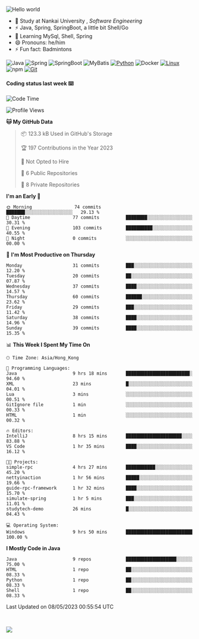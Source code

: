

<img src="https://raw.githubusercontent.com/sagar-viradiya/sagar-viradiya/master/resources/banner.png" alt="Hello world">


<br/>


- 🍻  Study at Nankai University , _Software Engineering_
- ⚡  Java, Spring, SpringBoot, a little bit Shell/Go
- 🌱 Learning MySql, Shell, Spring
- 😄 Pronouns: he/him
- ⚡ Fun fact: Badmintons

![Java](https://img.shields.io/badge/-Java-007396?style=flat-square&logo=java&logoColor=ffffff)
![Spring](https://img.shields.io/badge/-Spring-green)
![SpringBoot](https://img.shields.io/badge/-SpringBoot-green)
![MyBatis](https://img.shields.io/badge/-MyBatis-yellowgreen)
[![Python](https://img.shields.io/badge/-Python-3776AB?style=flat-square&logo=python&logoColor=ffffff)](https://www.python.org/)
![Docker](https://img.shields.io/badge/Docker-2496ED?style=flat-square&logo=docker&logoColor=ffffff)
[![Linux](https://img.shields.io/badge/-Linux-333333?style=flat-square&logo=linux&logoColor=white)](https://www.linuxfoundation.org/)
![npm](https://img.shields.io/badge/-NPM-CB3837?style=flat-square&logo=npm&logoColor=white)
[![Git](https://img.shields.io/badge/-Git-f05032?style=flat-square&logo=git&logoColor=white)](https://git-scm.com/)

#### Coding status last week ⌨️

<!--START_SECTION:waka-->
![Code Time](http://img.shields.io/badge/Code%20Time-162%20hrs%2039%20mins-blue)

![Profile Views](http://img.shields.io/badge/Profile%20Views-11-blue)

**🐱 My GitHub Data** 

> 📦 123.3 kB Used in GitHub's Storage 
 > 
> 🏆 197 Contributions in the Year 2023
 > 
> 🚫 Not Opted to Hire
 > 
> 📜 6 Public Repositories 
 > 
> 🔑 8 Private Repositories 
 > 
**I'm an Early 🐤** 

```text
🌞 Morning                74 commits          ███████░░░░░░░░░░░░░░░░░░   29.13 % 
🌆 Daytime                77 commits          ████████░░░░░░░░░░░░░░░░░   30.31 % 
🌃 Evening                103 commits         ██████████░░░░░░░░░░░░░░░   40.55 % 
🌙 Night                  0 commits           ░░░░░░░░░░░░░░░░░░░░░░░░░   00.00 % 
```
📅 **I'm Most Productive on Thursday** 

```text
Monday                   31 commits          ███░░░░░░░░░░░░░░░░░░░░░░   12.20 % 
Tuesday                  20 commits          ██░░░░░░░░░░░░░░░░░░░░░░░   07.87 % 
Wednesday                37 commits          ████░░░░░░░░░░░░░░░░░░░░░   14.57 % 
Thursday                 60 commits          ██████░░░░░░░░░░░░░░░░░░░   23.62 % 
Friday                   29 commits          ███░░░░░░░░░░░░░░░░░░░░░░   11.42 % 
Saturday                 38 commits          ████░░░░░░░░░░░░░░░░░░░░░   14.96 % 
Sunday                   39 commits          ████░░░░░░░░░░░░░░░░░░░░░   15.35 % 
```


📊 **This Week I Spent My Time On** 

```text
🕑︎ Time Zone: Asia/Hong_Kong

💬 Programming Languages: 
Java                     9 hrs 18 mins       ████████████████████████░   94.60 % 
XML                      23 mins             █░░░░░░░░░░░░░░░░░░░░░░░░   04.01 % 
Lua                      3 mins              ░░░░░░░░░░░░░░░░░░░░░░░░░   00.51 % 
GitIgnore file           1 min               ░░░░░░░░░░░░░░░░░░░░░░░░░   00.33 % 
HTML                     1 min               ░░░░░░░░░░░░░░░░░░░░░░░░░   00.32 % 

🔥 Editors: 
IntelliJ                 8 hrs 15 mins       █████████████████████░░░░   83.88 % 
VS Code                  1 hr 35 mins        ████░░░░░░░░░░░░░░░░░░░░░   16.12 % 

🐱‍💻 Projects: 
simple-rpc               4 hrs 27 mins       ███████████░░░░░░░░░░░░░░   45.20 % 
nettyinaction            1 hr 56 mins        █████░░░░░░░░░░░░░░░░░░░░   19.66 % 
guide-rpc-framework      1 hr 32 mins        ████░░░░░░░░░░░░░░░░░░░░░   15.70 % 
simulate-spring          1 hr 5 mins         ███░░░░░░░░░░░░░░░░░░░░░░   11.01 % 
studytech-demo           26 mins             █░░░░░░░░░░░░░░░░░░░░░░░░   04.43 % 

💻 Operating System: 
Windows                  9 hrs 50 mins       █████████████████████████   100.00 % 
```

**I Mostly Code in Java** 

```text
Java                     9 repos             ███████████████████░░░░░░   75.00 % 
HTML                     1 repo              ██░░░░░░░░░░░░░░░░░░░░░░░   08.33 % 
Python                   1 repo              ██░░░░░░░░░░░░░░░░░░░░░░░   08.33 % 
Shell                    1 repo              ██░░░░░░░░░░░░░░░░░░░░░░░   08.33 % 
```




 Last Updated on 08/05/2023 00:55:54 UTC
<!--END_SECTION:waka-->

<br/>

![](https://github-profile-trophy.vercel.app/?username=quincysky&column=7)







